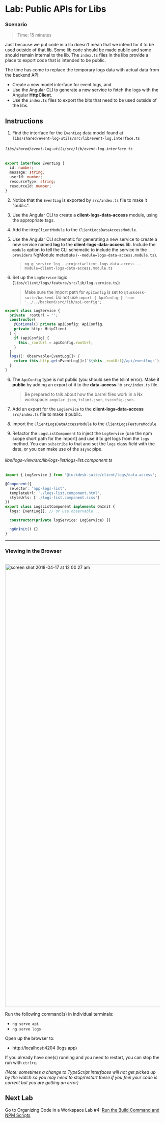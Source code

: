 # Lab: Public APIs for Libs

### Scenario

> Time: 15 minutes

Just because we put code in a lib doesn't mean that we intend for it to be used outside of that lib. Some lib code should be made public and some should remain internal to the lib. The `index.ts` files in the libs provide a place to export code that is intended to be public.

The time has come to replace the temporary logs data with actual data from the backend API.

- Create a new model interface for event logs, and
- Use the Angular CLI to generate a new service to fetch the logs with the Angular **HttpClient**.
- Use the `index.ts` files to export the bits that need to be used outside of the libs.

## Instructions

1. Find the interface for the `EventLog` data model found at `libs/shared/event-log-utils/src/lib/event-log.interface.ts`

###### `libs/shared/event-log-utils/src/lib/event-log.interface.ts`

```ts
export interface EventLog {
  id: number;
  message: string;
  userId: number;
  resourceType: string;
  resourceId: number;
}
```

2. Notice that the `EventLog` is exported by `src/index.ts` file to make it "public".

3. Use the Angular CLI to create a **client-logs-data-access** module, using the appropriate tags.

4. Add the `HttpClientModule` to the `ClientLogsDataAccessModule`.

5. Use the Angular CLI schematic for generating a new service to create a new service named **log** to the **client-logs-data-access** lib. Include the `module` option to tell the CLI schematic to include the service in the `providers` NgModule metadata (`--module=logs-data-access.module.ts`).

   > `ng g service log --project=client-logs-data-access --module=client-logs-data-access.module.ts`

6. Set up the `LogService` logic (`libs/client/logs/feature/src/lib/log.service.ts`):
   > Make sure the import path for `ApiConfig` is set to `@tuskdesk-suite/backend`. Do not use `import { ApiConfig } from '../../backend/src/lib/api-config';`

```typescript
export class LogService {
  private _rootUrl = '';
  constructor(
    @Optional() private apiConfig: ApiConfig,
    private http: HttpClient
  ) {
    if (apiConfig) {
      this._rootUrl = apiConfig.rootUrl;
    }
  }
  logs(): Observable<EventLog[]> {
    return this.http.get<EventLog[]>(`${this._rootUrl}/api/eventlogs`);
  }
}
```

6. The `ApiConfig` type is not public (you should see the tslint error). Make it **public** by adding an export of it to the **data-access** lib `src/index.ts` file.

   > Be prepared to talk about how the barrel files work in a Nx workspace: `angular.json`, `tslint.json`, `tsconfig.json`.

7. Add an export for the `LogService` to the **client-logs-data-access** `src/index.ts` file to make it public.

8. Import the `ClientLogsDataAccessModule` to the `ClientLogsFeatureModule`.

9. Refactor the `LogsListComponent` to inject the `LogService` (use the npm scope short path for the import) and use it to get logs from the `logs` method. You can `subscribe` to that and set the `logs` class field with the data, or you can make use of the `async` pipe.

###### libs/logs-view/src/lib/logs-list/logs-list.component.ts

```ts
import { LogService } from '@tuskdesk-suite/client/logs/data-access';

@Component({
  selector: 'app-logs-list',
  templateUrl: './logs-list.component.html',
  styleUrls: ['./logs-list.component.scss']
})
export class LogsListComponent implements OnInit {
  logs: EventLog[]; // or use observable...

  constructor(private logService: LogService) {}

  ngOnInit() {}
}
```

---

### Viewing in the Browser

<br/>

<img width="1440" alt="screen shot 2018-04-17 at 12 00 27 am" src="https://user-images.githubusercontent.com/210413/38851293-6dd66dbe-41d2-11e8-8d02-324226819ce7.png">

Run the following command(s) in individual terminals:

- `ng serve api`
- `ng serve logs`

Open up the browser to:

- http://localhost:4204 (logs app)

If you already have one(s) running and you need to restart, you can stop the run with `ctrl+c`.

_(Note: sometimes a change to TypeScript interfaces will not get picked up by the watch so you may need to stop/restart these if you feel your code is correct but you are getting an error)_

## Next Lab

Go to Organizing Code in a Workspace Lab #4: [Run the Build Command and NPM Scripts](lab-4.md)
